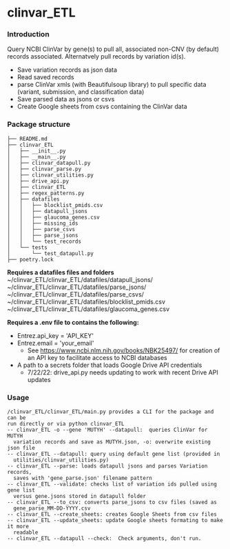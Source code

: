 # clinvar_ETL

### Introduction
Query NCBI ClinVar by gene(s) to pull all, associated non-CNV (by default)
records associated. Alternatvely pull records by variation id(s).
- Save variation records as json data
- Read saved records
- parse ClinVar xmls (with Beautifulsoup library) to pull specific data (variant,
  submission, and classification data)
- Save parsed data as jsons or csvs
- Create Google sheets from csvs containing the ClinVar data

### Package structure

```clinvar_ETL/
├── README.md
├── clinvar_ETL
│   ├── __init__.py
│   ├── __main__.py
│   ├── clinvar_datapull.py
│   ├── clinvar_parse.py
│   ├── clinvar_utilities.py
│   ├── drive_api.py
│   ├── clinvar_ETL
│   ├── regex_patterns.py
│   ├── datafiles
│   │   ├── blocklist_pmids.csv
│   │   ├── datapull_jsons
│   │   ├── glaucoma_genes.csv
│   │   ├── missing_ids
│   │   ├── parse_csvs
│   │   ├── parse_jsons
│   │   └── test_records
│   └── tests
│       └── test_datapull.py
├── poetry.lock
```

**Requires a datafiles files and folders**
~/clinvar_ETL/clinvar_ETL/datafiles/datapull_jsons/
~/clinvar_ETL/clinvar_ETL/datafiles/parse_jsons/
~/clinvar_ETL/clinvar_ETL/datafiles/parse_csvs/
~/clinvar_ETL/clinvar_ETL/datafiles/blocklist_pmids.csv
~/clinvar_ETL/clinvar_ETL/datafiles/glaucoma_genes.csv

**Requires a .env file to  contains the following:**
- Entrez.api_key = 'API_KEY'
- Entrez.email = 'your_email'
  - See https://www.ncbi.nlm.nih.gov/books/NBK25497/ for creation of an API key to facilitate access to NCBI databases
- A path to a secrets folder that loads Google Drive API credentials
  - 7/22/22: drive_api.py needs updating to work with recent Drive API updates

### Usage

```
/clinvar_ETL/clinvar_ETL/main.py provides a CLI for the package and can be
run directly or via python clinvar_ETL
-- clinvar_ETL -o --gene 'MUTYH' --datapull:  queries ClinVar for MUTYH
  variation records and save as MUTYH.json, -o: overwrite existing json file
-- clinvar_ETL --datapull: query using default gene list (provided in
  utilities/clinvar_utilities.py)
-- clinvar_ETL --parse: loads datapull jsons and parses Variation records,
  saves with 'gene_parse.json' filename pattern
-- clinvar_ETL --validate: checks list of variation ids pulled using gene list
  versus gene.jsons stored in datapull folder
-- clinvar_ETL --to_csv: converts parse_jsons to csv files (saved as
  gene_parse_MM-DD-YYYY.csv
-- clinvar_ETL --create_sheets: creates Google Sheets from csv files
-- clinvar_ETL --update_sheets: update Google sheets formating to make it more
  readable
-- clinvar_ETL --datapull --check:  Check arguments, don't run.
```
